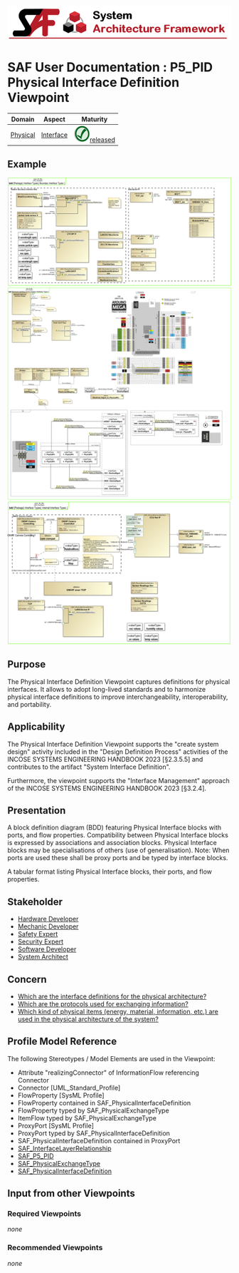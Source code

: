 ![System Architecture Framework](../diagrams/Banner_SAF.png)
# SAF User Documentation : **P5_PID** Physical Interface Definition Viewpoint
|**Domain**|**Aspect**|**Maturity**|
| --- | --- | --- |
|[Physical](../domains.md#Domain-Physical)|[Interface](../aspects.md#Aspect-Interface)|![Released](../diagrams/Symbol_confirmed.png )[released](../using-saf/maturity.md#released)|
## Example
![Physical-Interface-Definition-Viewpoint-primary-example.svg](../diagrams/vp-examples/Physical-Interface-Definition-Viewpoint-primary-example.svg)
![Physical-Interface-Definition-Viewpoint-primary-example-1.svg](../diagrams/vp-examples/Physical-Interface-Definition-Viewpoint-primary-example-1.svg)
![Physical-Interface-Definition-Viewpoint-primary-example-2.svg](../diagrams/vp-examples/Physical-Interface-Definition-Viewpoint-primary-example-2.svg)
## Purpose
The Physical Interface Definition Viewpoint captures definitions for physical interfaces. It allows to adopt long-lived standards and to harmonize physical interface definitions to improve interchangeability, interoperability, and portability.
## Applicability
The Physical Interface Definition Viewpoint supports the "create system design" activity included in the "Design Definition Process" activities of the INCOSE SYSTEMS ENGINEERING HANDBOOK 2023 [§2.3.5.5] and contributes to the artifact "System Interface Definition".

Furthermore, the viewpoint supports the "Interface Management" approach of the INCOSE SYSTEMS ENGINEERING HANDBOOK 2023 [§3.2.4].
## Presentation
A block definition diagram (BDD) featuring Physical Interface blocks with ports, and flow properties. Compatibility between Physical Interface blocks is expressed by associations and association blocks. Physical Interface blocks may be specialisations of others (use of generalisation).
Note: When ports are used these shall be proxy ports and be typed by interface blocks.

A tabular format listing Physical Interface blocks, their ports, and flow properties.

## Stakeholder
* [Hardware Developer](../stakeholders.md#Hardware-Developer)
* [Mechanic Developer](../stakeholders.md#Mechanic-Developer)
* [Safety Expert](../stakeholders.md#Safety-Expert)
* [Security Expert](../stakeholders.md#Security-Expert)
* [Software Developer](../stakeholders.md#Software-Developer)
* [System Architect](../stakeholders.md#System-Architect)
## Concern
* [Which are the interface definitions for the physical architecture?](../concerns.md#_2021x_2_8710274_1698695280731_979013_48719)
* [Which are the protocols used for exchanging information?](../concerns.md#_2021x_2_8710274_1674576759093_319282_23509)
* [Which kind of physical items (energy, material, information, etc.) are used in the physical architecture of the system?](../concerns.md#_2021x_2_8710274_1697542838788_945785_24608)
## Profile Model Reference
The following Stereotypes / Model Elements are used in the Viewpoint:
* Attribute "realizingConnector" of InformationFlow referencing Connector
* Connector [UML_Standard_Profile]
* FlowProperty [SysML Profile]
* FlowProperty contained in SAF_PhysicalInterfaceDefinition
* FlowProperty typed by SAF_PhysicalExchangeType
* ItemFlow typed by SAF_PhysicalExchangeType
* ProxyPort [SysML Profile]
* ProxyPort typed by SAF_PhysicalInterfaceDefinition
* SAF_PhysicalInterfaceDefinition contained in ProxyPort
* [SAF_InterfaceLayerRelationship](../stereotypes.md#SAF_InterfaceLayerRelationship)
* [SAF_P5_PID](../stereotypes.md#SAF_P5_PID)
* [SAF_PhysicalExchangeType](../stereotypes.md#SAF_PhysicalExchangeType)
* [SAF_PhysicalInterfaceDefinition](../stereotypes.md#SAF_PhysicalInterfaceDefinition)
## Input from other Viewpoints
### Required Viewpoints
*none*
### Recommended Viewpoints
*none*
